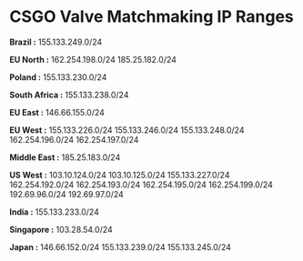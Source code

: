 # CSGO Valve Matchmaking IP Ranges

**Brazil :**
155.133.249.0/24

**EU North :**
162.254.198.0/24
185.25.182.0/24

**Poland :**
155.133.230.0/24

**South Africa :**
155.133.238.0/24

**EU East :**
146.66.155.0/24

**EU West :**
155.133.226.0/24
155.133.246.0/24
155.133.248.0/24
162.254.196.0/24
162.254.197.0/24

**Middle East :**
185.25.183.0/24

**US West :**
103.10.124.0/24
103.10.125.0/24
155.133.227.0/24
162.254.192.0/24
162.254.193.0/24
162.254.195.0/24
162.254.199.0/24
192.69.96.0/24 
192.69.97.0/24

**India :**
155.133.233.0/24

**Singapore :**
103.28.54.0/24

**Japan :**
146.66.152.0/24 
155.133.239.0/24
155.133.245.0/24
